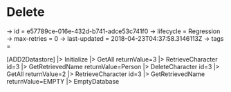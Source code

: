 # Delete

-> id = e57789ce-016e-432d-b741-adce53c741f0
-> lifecycle = Regression
-> max-retries = 0
-> last-updated = 2018-04-23T04:37:58.3146113Z
-> tags = 

[ADD2Datastore]
|> Initialize
|> GetAll returnValue=3
|> RetrieveCharacter id=3
|> GetRetrievedName returnValue=Person
|> DeleteCharacter id=3
|> GetAll returnValue=2
|> RetrieveCharacter id=3
|> GetRetrievedName returnValue=EMPTY
|> EmptyDatabase
~~~
